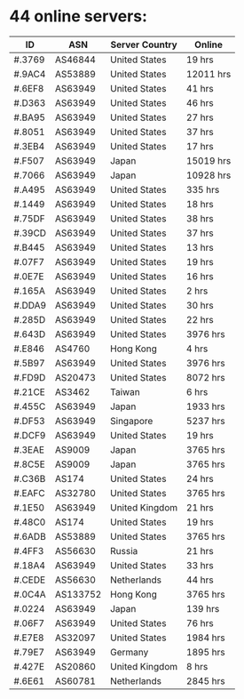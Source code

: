 # 44 online servers:

| ID | ASN | Server Country | Online |
| ------ | ------ | ------ | ------ |
| #.3769 | AS46844 | United States | 19 hrs |
| #.9AC4 | AS53889 | United States | 12011 hrs |
| #.6EF8 | AS63949 | United States | 41 hrs |
| #.D363 | AS63949 | United States | 46 hrs |
| #.BA95 | AS63949 | United States | 27 hrs |
| #.8051 | AS63949 | United States | 37 hrs |
| #.3EB4 | AS63949 | United States | 17 hrs |
| #.F507 | AS63949 | Japan | 15019 hrs |
| #.7066 | AS63949 | Japan | 10928 hrs |
| #.A495 | AS63949 | United States | 335 hrs |
| #.1449 | AS63949 | United States | 18 hrs |
| #.75DF | AS63949 | United States | 38 hrs |
| #.39CD | AS63949 | United States | 37 hrs |
| #.B445 | AS63949 | United States | 13 hrs |
| #.07F7 | AS63949 | United States | 19 hrs |
| #.0E7E | AS63949 | United States | 16 hrs |
| #.165A | AS63949 | United States | 2 hrs |
| #.DDA9 | AS63949 | United States | 30 hrs |
| #.285D | AS63949 | United States | 22 hrs |
| #.643D | AS63949 | United States | 3976 hrs |
| #.E846 | AS4760 | Hong Kong | 4 hrs |
| #.5B97 | AS63949 | United States | 3976 hrs |
| #.FD9D | AS20473 | United States | 8072 hrs |
| #.21CE | AS3462 | Taiwan | 6 hrs |
| #.455C | AS63949 | Japan | 1933 hrs |
| #.DF53 | AS63949 | Singapore | 5237 hrs |
| #.DCF9 | AS63949 | United States | 19 hrs |
| #.3EAE | AS9009 | Japan | 3765 hrs |
| #.8C5E | AS9009 | Japan | 3765 hrs |
| #.C36B | AS174 | United States | 24 hrs |
| #.EAFC | AS32780 | United States | 3765 hrs |
| #.1E50 | AS63949 | United Kingdom | 21 hrs |
| #.48C0 | AS174 | United States | 19 hrs |
| #.6ADB | AS53889 | United States | 3765 hrs |
| #.4FF3 | AS56630 | Russia | 21 hrs |
| #.18A4 | AS63949 | United States | 33 hrs |
| #.CEDE | AS56630 | Netherlands | 44 hrs |
| #.0C4A | AS133752 | Hong Kong | 3765 hrs |
| #.0224 | AS63949 | Japan | 139 hrs |
| #.06F7 | AS63949 | United States | 76 hrs |
| #.E7E8 | AS32097 | United States | 1984 hrs |
| #.79E7 | AS63949 | Germany | 1895 hrs |
| #.427E | AS20860 | United Kingdom | 8 hrs |
| #.6E61 | AS60781 | Netherlands | 2845 hrs |

